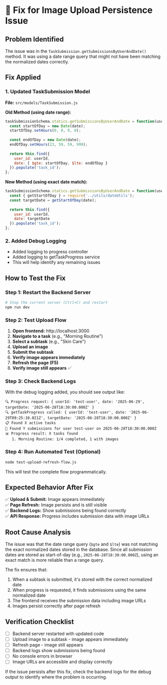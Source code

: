 # 🔧 Fix for Image Upload Persistence Issue

## Problem Identified
The issue was in the `TaskSubmission.getSubmissionsByUserAndDate()` method. It was using a date range query that might not have been matching the normalized dates correctly.

## Fix Applied

### 1. Updated TaskSubmission Model
**File:** `src/models/TaskSubmission.js`

**Old Method (using date range):**
```javascript
taskSubmissionSchema.statics.getSubmissionsByUserAndDate = function(userId, date) {
  const startOfDay = new Date(date);
  startOfDay.setHours(0, 0, 0, 0);
  
  const endOfDay = new Date(date);
  endOfDay.setHours(23, 59, 59, 999);
  
  return this.find({
    user_id: userId,
    date: { $gte: startOfDay, $lte: endOfDay }
  }).populate('task_id');
};
```

**New Method (using exact date match):**
```javascript
taskSubmissionSchema.statics.getSubmissionsByUserAndDate = function(userId, date) {
  const { getStartOfDay } = require('../utils/dateUtils');
  const targetDate = getStartOfDay(date);
  
  return this.find({
    user_id: userId,
    date: targetDate
  }).populate('task_id');
};
```

### 2. Added Debug Logging
- Added logging to progress controller
- Added logging to getTaskProgress service
- This will help identify any remaining issues

## How to Test the Fix

### Step 1: Restart the Backend Server
```bash
# Stop the current server (Ctrl+C) and restart
npm run dev
```

### Step 2: Test Upload Flow
1. **Open frontend:** http://localhost:3000
2. **Navigate to a task** (e.g., "Morning Routine")
3. **Select a subtask** (e.g., "Skin Care")
4. **Upload an image** 
5. **Submit the subtask**
6. **Verify image appears immediately**
7. **Refresh the page (F5)**
8. **Verify image still appears** ✅

### Step 3: Check Backend Logs
With the debug logging added, you should see output like:
```
🔍 Progress request: { userId: 'test-user', date: '2025-06-29', targetDate: '2025-06-28T18:30:00.000Z' }
🔍 getTaskProgress called: { userId: 'test-user', date: '2025-06-29T09:25:10.021Z', targetDate: '2025-06-28T18:30:00.000Z' }
📋 Found X active tasks
📝 Found Y submissions for user test-user on 2025-06-28T18:30:00.000Z
📊 Progress result: X tasks found
   1. Morning Routine: 1/4 completed, 1 with images
```

### Step 4: Run Automated Test (Optional)
```bash
node test-upload-refresh-flow.js
```

This will test the complete flow programmatically.

## Expected Behavior After Fix

✅ **Upload & Submit:** Image appears immediately  
✅ **Page Refresh:** Image persists and is still visible  
✅ **Backend Logs:** Show submissions being found correctly  
✅ **API Response:** Progress includes submission data with image URLs  

## Root Cause Analysis

The issue was that the date range query (`$gte` and `$lte`) was not matching the exact normalized dates stored in the database. Since all submission dates are stored as start-of-day (e.g., `2025-06-28T18:30:00.000Z`), using an exact match is more reliable than a range query.

The fix ensures that:
1. When a subtask is submitted, it's stored with the correct normalized date
2. When progress is requested, it finds submissions using the same normalized date
3. The frontend receives the submission data including image URLs
4. Images persist correctly after page refresh

## Verification Checklist

- [ ] Backend server restarted with updated code
- [ ] Upload image to a subtask - image appears immediately
- [ ] Refresh page - image still appears
- [ ] Backend logs show submissions being found
- [ ] No console errors in browser
- [ ] Image URLs are accessible and display correctly

If the issue persists after this fix, check the backend logs for the debug output to identify where the problem is occurring.
